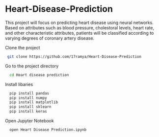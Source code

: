 # Heart-Disease-Prediction
  This project will focus on predicting heart disease using neural networks. Based on attributes such as blood pressure, cholestoral levels, heart rate, and other characteristic attributes, patients will be classified according to varying degrees of coronary artery disease.

Clone the project
```bash
 git clone https://github.com/17ramya/Heart-Disease-Prediction
```

Go to the project directory
```bash
  cd Heart disease prediction
```
Install libaries
```bash
  pip install pandas
  pip install numpy
  pip install matplotlib
  pip install sklearn
  pip install keras 
```
Open Jupyter Notebook
```bash
  open Heart Disease Prediction.ipynb
```
